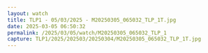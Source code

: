 ```yaml
---
layout: watch
title: TLP1 - 05/03/2025 - M20250305_065032_TLP_1T.jpg
date: 2025-03-05 06:50:32
permalink: /2025/03/05/watch/M20250305_065032_TLP_1
capture: TLP1/2025/202503/20250304/M20250305_065032_TLP_1T.jpg
---
```

